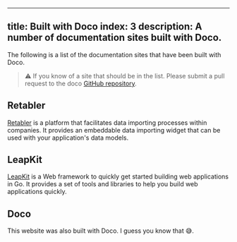 
---
title: Built with Doco
index: 3
description: A number of documentation sites built with Doco.
---

The following is a list of the documentation sites that have been built with Doco.

> ⚠️ If you know of a site that should be in the list. Please submit a pull request to the doco [GitHub repository](https://github.com/paganotoni/doco).

## Retabler
[Retabler](https://retabler.com) is a platform that facilitates data importing processes within companies. It provides an embeddable data importing widget that can be used with your application's data models.

## LeapKit
[LeapKit](https://leapkit.sh) is a Web framework to quickly get started building web applications in Go. It provides a set of tools and libraries to help you build web applications quickly.

## Doco
This website was also built with Doco. I guess you know that 😅.
